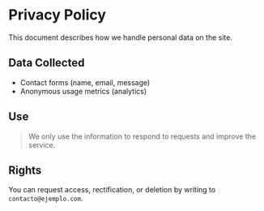 # Privacy Policy

This document describes how we handle personal data on the site.

## Data Collected
- Contact forms (name, email, message)
- Anonymous usage metrics (analytics)

## Use
> We only use the information to respond to requests and improve the service.

## Rights
You can request access, rectification, or deletion by writing to `contacto@ejemplo.com`.